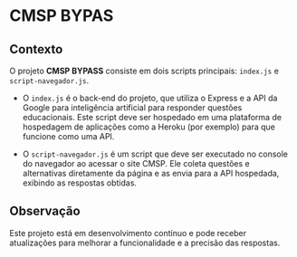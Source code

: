 # CMSP BYPAS

## Contexto

O projeto **CMSP BYPASS** consiste em dois scripts principais: `index.js` e `script-navegador.js`. 

- O `index.js` é o back-end do projeto, que utiliza o Express e a API da Google para inteligência artificial para responder questões educacionais. Este script deve ser hospedado em uma plataforma de hospedagem de aplicações como a Heroku (por exemplo) para que funcione como uma API.

- O `script-navegador.js` é um script que deve ser executado no console do navegador ao acessar o site CMSP. Ele coleta questões e alternativas diretamente da página e as envia para a API hospedada, exibindo as respostas obtidas.

## Observação
Este projeto está em desenvolvimento contínuo e pode receber atualizações para melhorar a funcionalidade e a precisão das respostas.
